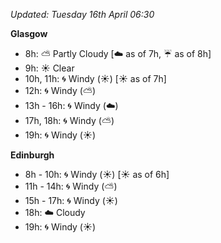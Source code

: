 *Updated: Tuesday 16th April 06:30*

**Glasgow**

* 8h: :partly_sunny: Partly Cloudy [:cloud: as of 7h, :umbrella: as of 8h]
* 9h: :sunny: Clear
* 10h, 11h: :cyclone: Windy (:sunny:) [:sunny: as of 7h]
* 12h: :cyclone: Windy (:partly_sunny:)
* 13h - 16h: :cyclone: Windy (:cloud:)
* 17h, 18h: :cyclone: Windy (:partly_sunny:)
* 19h: :cyclone: Windy (:sunny:)

**Edinburgh**

* 8h - 10h: :cyclone: Windy (:sunny:) [:sunny: as of 6h]
* 11h - 14h: :cyclone: Windy (:partly_sunny:)
* 15h - 17h: :cyclone: Windy (:sunny:)
* 18h: :cloud: Cloudy
* 19h: :cyclone: Windy (:sunny:)
